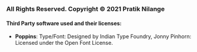 ### All Rights Reserved. Copyright © 2021 Pratik Nilange
#### Third Party software used and their licenses:
- **Poppins**: Type/Font: Designed by Indian Type Foundry, Jonny Pinhorn: Licensed under the Open Font License.
